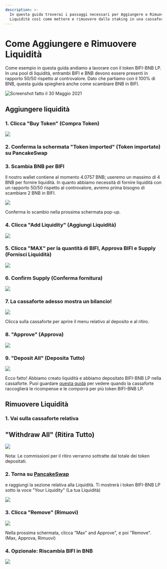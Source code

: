 ```yaml
---
description: >-
  In questa guida troverai i passaggi necessari per Aggiungere o Rimuovere
  Liquidità così come mettere e rimuovere dallo staking in una cassaforte.
---
```


# Come Aggiungere e Rimuovere Liquidità

Come esempio in questa guida andiamo a lavorare con il token BIFI-BNB LP. In una pool di liquidità, entrambi BIFI e BNB devono essere presenti in rapporto 50/50 rispetto al controvalore. Dato che partiamo con il 100% di BNB, questa guida spiegherà anche come scambiare BNB in BIFI.

![Screenshot fatto il 30 Maggio 2021](../../.gitbook/assets/add-liq-bifi-bnb-lp-rate.png)

## Aggiungere liquidità

### 1. Clicca "Buy Token" (Compra Token)

![](../../.gitbook/assets/add-liq-buy-token.png)

### 2. Conferma la schermata "Token imported" (Token importato) su PancakeSwap

### 3. Scambia BNB per BIFI

Il nostro wallet contiene al momento 4.0757 BNB; useremo un massimo di 4 BNB per fornire liquidità. In quanto abbiamo necessità di fornire liquidità con un rapporto 50/50 rispetto al controvalore, avremo prima bisogno di scambiare 2 BNB in BIFI.

![](../../.gitbook/assets/add-liq-swap-bnb-to-bifi.png)

Conferma lo scambio nella prossima schermata pop-up.

### 4. Clicca "Add Liquidity" (Aggiungi Liquidità)

![](../../.gitbook/assets/add-liq-button.png)

### 5. Clicca "MAX" per la quantità di BIFI, Approva BIFI e Supply (Fornisci Liquidità)

![](../../.gitbook/assets/add-liq-supply-bifi-bnb-lp.png)

### 6. Confirm Supply (Conferma fornitura)

![](../../.gitbook/assets/add-liq-confirm-supply.png)

### 7. La cassaforte adesso mostra un bilancio!

![](../../.gitbook/assets/add-liq-balance.png)

Clicca sulla cassaforte per aprire il menu relativo al deposito e al ritiro.

### 8. "Approve" (Approva)

![](../../.gitbook/assets/add-liq-approve-vault.png)

### 9. "Deposit All" (Deposita Tutto)

![](../../.gitbook/assets/add-liq-deposit-all.png)

Ecco fatto! Abbiamo creato liquidità e abbiamo depositato BIFI-BNB LP nella cassaforte. Puoi guardare [questa guida](how-to-check-harvesting-compounding-rate.md) per vedere quando la cassaforte raccoglierà le ricompense e le comporrà per più token BIFI-BNB LP.

## Rimuovere Liquidità

### 1. Vai sulla cassaforte relativa

## "Withdraw All" (Ritira Tutto)

![](../../.gitbook/assets/remove-liq-withdraw-all.png)

Nota: Le commissioni per il ritiro verranno sottratte dal totale dei token depositati.

### 2. Torna su [PancakeSwap](https://exchange.pancakeswap.finance/#/pool)

e raggiungi la sezione relativa alla Liquidità. Ti mostrerà i token BIFI-BNB LP sotto la voce "Your Liquidity" (La tua Liquidità)

![](../../.gitbook/assets/remove-liq-pancake-liquidity.png)

### 3. Clicca "Remove" (Rimuovi)

![](../../.gitbook/assets/remove-liq-remove.png)

Nella prossima schermata, clicca "Max" and Approve", e poi "Remove". (Max, Approva, Rimuovi)

### 4. Opzionale: Riscambia BIFI in BNB

![](../../.gitbook/assets/remove-liq-swap-back.png)
